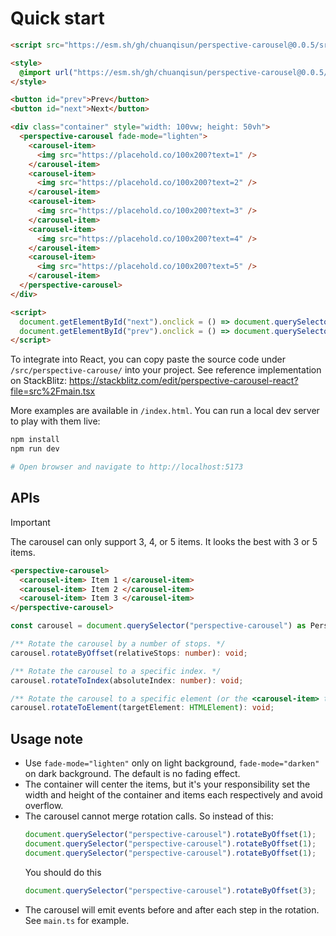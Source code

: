 # Quick start

```html
<script src="https://esm.sh/gh/chuanqisun/perspective-carousel@0.0.5/src/lib.ts" type="module"></script>

<style>
  @import url("https://esm.sh/gh/chuanqisun/perspective-carousel@0.0.5/src/lib.css");
</style>

<button id="prev">Prev</button>
<button id="next">Next</button>

<div class="container" style="width: 100vw; height: 50vh">
  <perspective-carousel fade-mode="lighten">
    <carousel-item>
      <img src="https://placehold.co/100x200?text=1" />
    </carousel-item>
    <carousel-item>
      <img src="https://placehold.co/100x200?text=2" />
    </carousel-item>
    <carousel-item>
      <img src="https://placehold.co/100x200?text=3" />
    </carousel-item>
    <carousel-item>
      <img src="https://placehold.co/100x200?text=4" />
    </carousel-item>
    <carousel-item>
      <img src="https://placehold.co/100x200?text=5" />
    </carousel-item>
  </perspective-carousel>
</div>

<script>
  document.getElementById("next").onclick = () => document.querySelector("perspective-carousel").rotate(1);
  document.getElementById("prev").onclick = () => document.querySelector("perspective-carousel").rotate(-1);
</script>
```

To integrate into React, you can copy paste the source code under `/src/perspective-carouse/` into your project.
See reference implementation on StackBlitz: https://stackblitz.com/edit/perspective-carousel-react?file=src%2Fmain.tsx

More examples are available in `/index.html`. You can run a local dev server to play with them live:

```bash
npm install
npm run dev

# Open browser and navigate to http://localhost:5173
```

## APIs

> [!IMPORTANT]
> The carousel can only support 3, 4, or 5 items. It looks the best with 3 or 5 items.

```html
<perspective-carousel>
  <carousel-item> Item 1 </carousel-item>
  <carousel-item> Item 2 </carousel-item>
  <carousel-item> Item 3 </carousel-item>
</perspective-carousel>
```

```typescript
const carousel = document.querySelector("perspective-carousel") as PerspectiveElement;

/** Rotate the carousel by a number of stops. */
carousel.rotateByOffset(relativeStops: number): void;

/** Rotate the carousel to a specific index. */
carousel.rotateToIndex(absoluteIndex: number): void;

/** Rotate the carousel to a specific element (or the <carousel-item> that contains the element. */
carousel.rotateToElement(targetElement: HTMLElement): void;

```

## Usage note

- Use `fade-mode="lighten"` only on light background, `fade-mode="darken"` on dark background. The default is no fading effect.
- The container will center the items, but it's your responsibility set the width and height of the container and items each respectively and avoid overflow.
- The carousel cannot merge rotation calls. So instead of this:
  ```js
  document.querySelector("perspective-carousel").rotateByOffset(1);
  document.querySelector("perspective-carousel").rotateByOffset(1);
  document.querySelector("perspective-carousel").rotateByOffset(1);
  ```
  You should do this
  ```js
  document.querySelector("perspective-carousel").rotateByOffset(3);
  ```
- The carousel will emit events before and after each step in the rotation. See `main.ts` for example.
